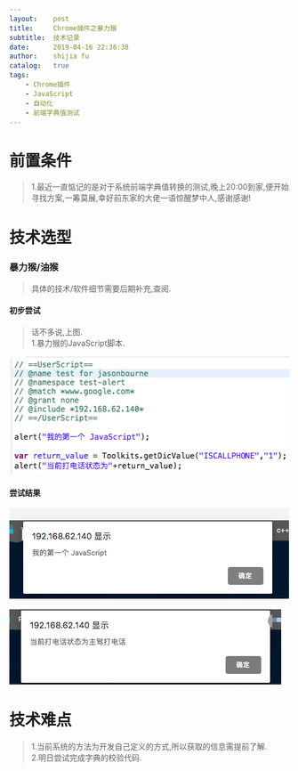 ```yaml
---
layout:    post
title:     Chrome插件之暴力猴
subtitle:  技术记录
date:      2019-04-16 22:36:38
author:    shijia fu
catalog:   true
tags:
    - Chrome插件
    - JavaScript
    - 自动化
    - 前端字典值测试
---
```


# 前置条件   
> 1.最近一直惦记的是对于系统前端字典值转换的测试,晚上20:00到家,便开始寻找方案,一筹莫展,幸好前东家的大佬一语惊醒梦中人,感谢感谢!     

# 技术选型    
### 暴力猴/油猴   
> 具体的技术/软件细节需要后期补充,查阅.   

#### 初步尝试   
> 话不多说,上图.   
> 1.暴力猴的JavaScript脚本.   

<img src="/img/chrome-plugin/monkey-script.jpg"
alt="monkey-script"
style="width:511px;height:212px;" />    
#### 尝试结果     
<img src="/img/chrome-plugin/first-alarm.jpg"
alt="first-alarm"
style="width:503px;height:163px;" />      

<img src="/img/chrome-plugin/second-alarm.jpg"
alt="second-alarm"
style="width:489px;height:137px;" />    

# 技术难点   
> 1.当前系统的方法为开发自己定义的方式,所以获取的信息需提前了解.   
> 2.明日尝试完成字典的校验代码.


